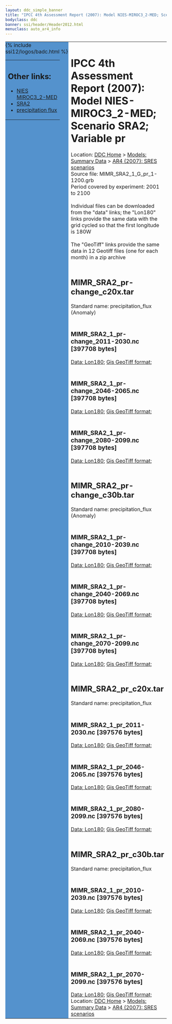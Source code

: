 ```yaml
---
layout: ddc_simple_banner
title: "IPCC 4th Assessment Report (2007): Model NIES-MIROC3_2-MED; Scenario SRA2; Variable pr"
bodyclass: ddc
banner: ssi/header/Header2012.html
menuclass: auto_ar4_info
---
```



<table width="100%" border="0" cellspacing="0" cellpadding="0" style="border-collapse: collapse;">
<tr style="margin:0;padding:0;border:0;">
<td style="margin:0;padding:0;border:0;height:1pt;width:150pt;background:#5492CD;" valign="top" >

<div id="lh-col2" class="auto_ar4_info">
<table class="menumain" bgcolor="#5492CD" cellspacing="0" width="100%" border="0">
<tr><td>
<h2> Other links:</h2>
<ul>
<li><a href="/auto/ar4/model-NIES-MIROC3_2-MED.html">NIES<br/>MIROC3_2-MED</a></li>
<li><a href="/auto/ar4/scenario-SRA2.html">SRA2</a></li>
<li><a href="/auto/ar4/var-precipitation_flux.html">precipitation flux</a></li>
</ul>
</td></tr>
{% include ssi12/logos/badc.html %}
</table>
</div>
</td>
<td><h1>IPCC 4th Assessment Report (2007): Model NIES-MIROC3_2-MED; Scenario SRA2; Variable pr</h1>

<!-- Breadcrumb1 -->
<div id="breadcrumb1" align="left">
Location: <a href="/index.html">DDC Home</a> > <a href="/sim/gcm_clim/">Models: Summary Data</a>
> <a href="/sim/gcm_clim/SRES_AR4/index.html">AR4 (2007): SRES scenarios</a>
</div>
<!-- End of Breadcrumb1 -->Source file: MIMR_SRA2_1_G_pr_1-1200.grb
<br/>
Period covered by experiment: 2001 to 2100<br/>
<br/>Individual files can be downloaded from the "data" links; the "Lon180" links provide the same data
         with the grid cycled so that the first longitude is 180W<br/>
<br/>The "GeoTiff" links provide the same data in 12 Geotiff files (one for each month)
          in a zip archive<br/>
<br/><h2>MIMR_SRA2_pr-change_c20x.tar</h2>
Standard name: precipitation_flux (Anomaly)<br>
<br/><h3>MIMR_SRA2_1_pr-change_2011-2030.nc [397708 bytes]</h3>
<a href="/cgi-bin/downl/ar4_nc/pr/MIMR_SRA2_1_pr-change_2011-2030.nc">Data; </a><a href="/cgi-bin/downl/ar4_nc/pr/MIMR_SRA2_1_pr-change_2011-2030.cyto180.nc"> Lon180</a>; <a href="/cgi-bin/downl/ar4_tif/pr/MIMR_SRA2_1_pr-change_2011-2030.zip">Gis GeoTiff format; </a><br/>
<br/><h3>MIMR_SRA2_1_pr-change_2046-2065.nc [397708 bytes]</h3>
<a href="/cgi-bin/downl/ar4_nc/pr/MIMR_SRA2_1_pr-change_2046-2065.nc">Data; </a><a href="/cgi-bin/downl/ar4_nc/pr/MIMR_SRA2_1_pr-change_2046-2065.cyto180.nc"> Lon180</a>; <a href="/cgi-bin/downl/ar4_tif/pr/MIMR_SRA2_1_pr-change_2046-2065.zip">Gis GeoTiff format; </a><br/>
<br/><h3>MIMR_SRA2_1_pr-change_2080-2099.nc [397708 bytes]</h3>
<a href="/cgi-bin/downl/ar4_nc/pr/MIMR_SRA2_1_pr-change_2080-2099.nc">Data; </a><a href="/cgi-bin/downl/ar4_nc/pr/MIMR_SRA2_1_pr-change_2080-2099.cyto180.nc"> Lon180</a>; <a href="/cgi-bin/downl/ar4_tif/pr/MIMR_SRA2_1_pr-change_2080-2099.zip">Gis GeoTiff format; </a><br/>
<br/><h2>MIMR_SRA2_pr-change_c30b.tar</h2>
Standard name: precipitation_flux (Anomaly)<br>
<br/><h3>MIMR_SRA2_1_pr-change_2010-2039.nc [397708 bytes]</h3>
<a href="/cgi-bin/downl/ar4_nc/pr/MIMR_SRA2_1_pr-change_2010-2039.nc">Data; </a><a href="/cgi-bin/downl/ar4_nc/pr/MIMR_SRA2_1_pr-change_2010-2039.cyto180.nc"> Lon180</a>; <a href="/cgi-bin/downl/ar4_tif/pr/MIMR_SRA2_1_pr-change_2010-2039.zip">Gis GeoTiff format; </a><br/>
<br/><h3>MIMR_SRA2_1_pr-change_2040-2069.nc [397708 bytes]</h3>
<a href="/cgi-bin/downl/ar4_nc/pr/MIMR_SRA2_1_pr-change_2040-2069.nc">Data; </a><a href="/cgi-bin/downl/ar4_nc/pr/MIMR_SRA2_1_pr-change_2040-2069.cyto180.nc"> Lon180</a>; <a href="/cgi-bin/downl/ar4_tif/pr/MIMR_SRA2_1_pr-change_2040-2069.zip">Gis GeoTiff format; </a><br/>
<br/><h3>MIMR_SRA2_1_pr-change_2070-2099.nc [397708 bytes]</h3>
<a href="/cgi-bin/downl/ar4_nc/pr/MIMR_SRA2_1_pr-change_2070-2099.nc">Data; </a><a href="/cgi-bin/downl/ar4_nc/pr/MIMR_SRA2_1_pr-change_2070-2099.cyto180.nc"> Lon180</a>; <a href="/cgi-bin/downl/ar4_tif/pr/MIMR_SRA2_1_pr-change_2070-2099.zip">Gis GeoTiff format; </a><br/>
<br/><h2>MIMR_SRA2_pr_c20x.tar</h2>
Standard name: precipitation_flux<br>
<br/><h3>MIMR_SRA2_1_pr_2011-2030.nc [397576 bytes]</h3>
<a href="/cgi-bin/downl/ar4_nc/pr/MIMR_SRA2_1_pr_2011-2030.nc">Data; </a><a href="/cgi-bin/downl/ar4_nc/pr/MIMR_SRA2_1_pr_2011-2030.cyto180.nc"> Lon180</a>; <a href="/cgi-bin/downl/ar4_tif/pr/MIMR_SRA2_1_pr_2011-2030.zip">Gis GeoTiff format; </a><br/>
<br/><h3>MIMR_SRA2_1_pr_2046-2065.nc [397576 bytes]</h3>
<a href="/cgi-bin/downl/ar4_nc/pr/MIMR_SRA2_1_pr_2046-2065.nc">Data; </a><a href="/cgi-bin/downl/ar4_nc/pr/MIMR_SRA2_1_pr_2046-2065.cyto180.nc"> Lon180</a>; <a href="/cgi-bin/downl/ar4_tif/pr/MIMR_SRA2_1_pr_2046-2065.zip">Gis GeoTiff format; </a><br/>
<br/><h3>MIMR_SRA2_1_pr_2080-2099.nc [397576 bytes]</h3>
<a href="/cgi-bin/downl/ar4_nc/pr/MIMR_SRA2_1_pr_2080-2099.nc">Data; </a><a href="/cgi-bin/downl/ar4_nc/pr/MIMR_SRA2_1_pr_2080-2099.cyto180.nc"> Lon180</a>; <a href="/cgi-bin/downl/ar4_tif/pr/MIMR_SRA2_1_pr_2080-2099.zip">Gis GeoTiff format; </a><br/>
<br/><h2>MIMR_SRA2_pr_c30b.tar</h2>
Standard name: precipitation_flux<br>
<br/><h3>MIMR_SRA2_1_pr_2010-2039.nc [397576 bytes]</h3>
<a href="/cgi-bin/downl/ar4_nc/pr/MIMR_SRA2_1_pr_2010-2039.nc">Data; </a><a href="/cgi-bin/downl/ar4_nc/pr/MIMR_SRA2_1_pr_2010-2039.cyto180.nc"> Lon180</a>; <a href="/cgi-bin/downl/ar4_tif/pr/MIMR_SRA2_1_pr_2010-2039.zip">Gis GeoTiff format; </a><br/>
<br/><h3>MIMR_SRA2_1_pr_2040-2069.nc [397576 bytes]</h3>
<a href="/cgi-bin/downl/ar4_nc/pr/MIMR_SRA2_1_pr_2040-2069.nc">Data; </a><a href="/cgi-bin/downl/ar4_nc/pr/MIMR_SRA2_1_pr_2040-2069.cyto180.nc"> Lon180</a>; <a href="/cgi-bin/downl/ar4_tif/pr/MIMR_SRA2_1_pr_2040-2069.zip">Gis GeoTiff format; </a><br/>
<br/><h3>MIMR_SRA2_1_pr_2070-2099.nc [397576 bytes]</h3>
<a href="/cgi-bin/downl/ar4_nc/pr/MIMR_SRA2_1_pr_2070-2099.nc">Data; </a><a href="/cgi-bin/downl/ar4_nc/pr/MIMR_SRA2_1_pr_2070-2099.cyto180.nc"> Lon180</a>; <a href="/cgi-bin/downl/ar4_tif/pr/MIMR_SRA2_1_pr_2070-2099.zip">Gis GeoTiff format; </a><br/>
<!-- Breadcrumb2 -->
<div id="breadcrumb2" align="left">
Location: <a href="/index.html">DDC Home</a> > <a href="/sim/gcm_clim/">Models: Summary Data</a>
> <a href="/sim/gcm_clim/SRES_AR4/index.html">AR4 (2007): SRES scenarios</a>
</div>
<!-- End of Breadcrumb2 --></td></tr></table>
